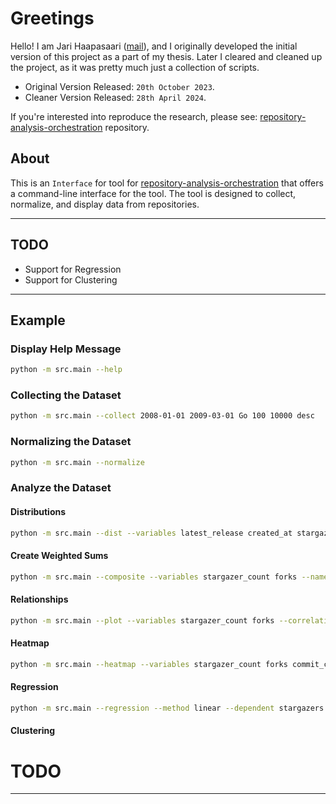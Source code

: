 # Greetings

Hello! I am Jari Haapasaari ([mail](mailto:haapjari@gmail.com)), and I originally developed the initial version of this project as a part of my thesis. Later I cleared and cleaned up the project, as it was pretty much just a collection of scripts. 

- Original Version Released: `20th October 2023`.
- Cleaner Version Released: `28th April 2024`.

If you're interested into reproduce the research, please see: [repository-analysis-orchestration](https://github.com/haapjari/repository-analysis-orchestration) repository.

## About

This is an `Interface` for tool for [repository-analysis-orchestration](https://github.com/haapjari/repository-analysis-orchestration) that offers a command-line interface for the tool. The tool is designed to collect, normalize, and display data from repositories. 

---

## TODO

- Support for Regression
- Support for Clustering

---

## Example

### Display Help Message

```bash
python -m src.main --help
```

### Collecting the Dataset

```bash
python -m src.main --collect 2008-01-01 2009-03-01 Go 100 10000 desc 
```

### Normalizing the Dataset

```bash
python -m src.main --normalize
```
### Analyze the Dataset

#### Distributions

```bash
python -m src.main --dist --variables latest_release created_at stargazer_count open_issues closed_issues open_pull_request_count closed_pull_request_count forks watcher_count subscriber_count commit_count network_count total_releases_count contributor_count third_party_loc self_written_loc popularity activity maturity self_written_loc_proportion third_party_loc_proportion --output ./output.png
```

#### Create Weighted Sums

```bash
python -m src.main --composite --variables stargazer_count forks --name popularity 
```

#### Relationships

```bash 
python -m src.main --plot --variables stargazer_count forks --correlation pearson --output ./output.png

```

#### Heatmap

```bash
python -m src.main --heatmap --variables stargazer_count forks commit_count --correlation pearson --output ./output.png
```

#### Regression 

```bash
python -m src.main --regression --method linear --dependent stargazers --independent forks commits
```

#### Clustering

# TODO

---
